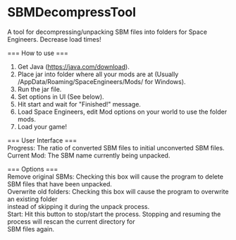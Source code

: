 # SBMDecompressTool  
A tool for decompressing/unpacking SBM files into folders for Space Engineers. Decrease load times!  
  
=== How to use ===  
1. Get Java (https://java.com/download).  
2. Place jar into folder where all your mods are at (Usually <username>/AppData/Roaming/SpaceEngineers/Mods/ for Windows).  
3. Run the jar file.  
4. Set options in UI (See below).  
5. Hit start and wait for "Finished!" message.  
6. Load Space Engineers, edit Mod options on your world to use the folder mods.  
7. Load your game!  
  
=== User Interface ===  
Progress: The ratio of converted SBM files to initial unconverted SBM files.  
Current Mod: The SBM name currently being unpacked.  
  
=== Options ===  
Remove original SBMs: Checking this box will cause the program to delete SBM files that have been unpacked.  
Overwrite old folders: Checking this box will cause the program to overwrite an existing folder  
	instead of skipping it during the unpack process.  
Start: Hit this button to stop/start the process. Stopping and resuming the process will rescan the current directory for  
	SBM files again.  
